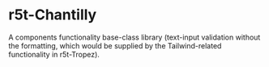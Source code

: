 # r5t-Chantilly
A components functionality base-class library (text-input validation without the formatting, which would be supplied by the Tailwind-related functionality in r5t-Tropez).
